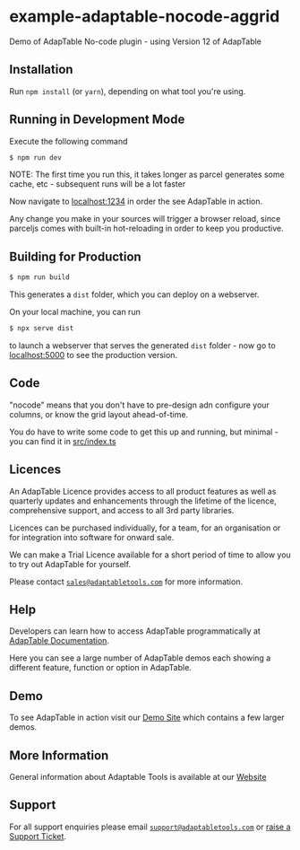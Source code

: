 # example-adaptable-nocode-aggrid

Demo of AdapTable No-code plugin - using Version 12 of AdapTable

## Installation

Run `npm install` (or `yarn`), depending on what tool you're using.

## Running in Development Mode

Execute the following command

```sh
$ npm run dev
```

NOTE: The first time you run this, it takes longer as parcel generates some cache, etc - subsequent runs will be a lot faster

Now navigate to [localhost:1234](http://localhost:1234) in order the see AdapTable in action.

Any change you make in your sources will trigger a browser reload, since parceljs comes with built-in hot-reloading in order to keep you productive.

## Building for Production

```sh
$ npm run build
```

This generates a `dist` folder, which you can deploy on a webserver.

On your local machine, you can run

```sh
$ npx serve dist
```

to launch a webserver that serves the generated `dist` folder - now go to [localhost:5000](http://localhost:5000) to see the production version.

## Code

"nocode" means that you don't have to pre-design adn configure your columns, or know the grid layout ahead-of-time.

You do have to write some code to get this up and running, but minimal - you can find it in [src/index.ts](./src/index.ts)


## Licences

An AdapTable Licence provides access to all product features as well as quarterly updates and enhancements through the lifetime of the licence, comprehensive support, and access to all 3rd party libraries.

Licences can be purchased individually, for a team, for an organisation or for integration into software for onward sale.

We can make a Trial Licence available for a short period of time to allow you to try out AdapTable for yourself.

Please contact [`sales@adaptabletools.com`](mailto:sales@adaptabletools.com) for more information.

## Help

Developers can learn how to access AdapTable programmatically at [AdapTable Documentation](https://docs.adaptabletools.com).  

Here you can see a large number of AdapTable demos each showing a different feature, function or option in AdapTable.

## Demo

To see AdapTable in action visit our [Demo Site](https://www.adaptabletools.com/demos) which contains a few larger demos.

## More Information

General information about Adaptable Tools is available at our [Website](http://www.adaptabletools.com) 
 
## Support

For all support enquiries please email [`support@adaptabletools.com`](mailto:support@adaptabletools.com) or [raise a Support Ticket](https://adaptabletools.zendesk.com/hc/en-us/requests/new).
